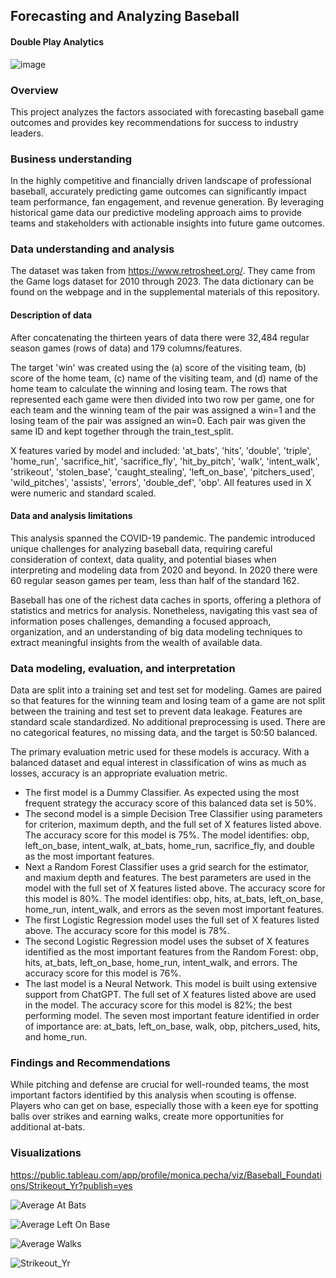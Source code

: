 ## Forecasting and Analyzing Baseball
#### Double Play Analytics

![image](https://github.com/pecham1911/Double_Play_Analytics/assets/159095917/659eea84-0506-47f5-acad-eae626e2b7d7)

### Overview
This project analyzes the factors associated with forecasting baseball game outcomes and provides key recommendations for success to industry leaders.

### Business understanding
In the highly competitive and financially driven landscape of professional baseball, accurately predicting game outcomes can significantly impact team performance, fan engagement, and revenue generation.
By leveraging historical game data our predictive modeling approach aims to provide teams and stakeholders with actionable insights into future game outcomes.

### Data understanding and analysis
The dataset was taken from https://www.retrosheet.org/. They came from the Game logs dataset for 2010 through 2023. The data dictionary can be found on the webpage and in the supplemental materials of this repository.

#### Description of data
After concatenating the thirteen years of data there were 32,484 regular season games (rows of data) and 179 columns/features. 

The target 'win' was created using the (a) score of the visiting team, (b) score of the home team, (c) name of the visiting team, and (d) name of the home team to calculate the winning and losing team. The rows that represented each game were then divided into two row per game, one for each team and the winning team of the pair was assigned a win=1 and the losing team of the pair was assigned an win=0. Each pair was given the same ID and kept together through the train_test_split. 

X features varied by model and included: 'at_bats', 'hits', 'double', 'triple', 'home_run', 'sacrifice_hit', 'sacrifice_fly', 'hit_by_pitch', 'walk', 'intent_walk', 'strikeout', 'stolen_base', 'caught_stealing', 'left_on_base', 'pitchers_used', 'wild_pitches', 'assists', 'errors', 'double_def', 'obp'. All features used in X were numeric and standard scaled. 

#### Data and analysis limitations
This analysis spanned the COVID-19 pandemic. The pandemic introduced unique challenges for analyzing baseball data, requiring careful consideration of context, data quality, and potential biases when interpreting and modeling data from 2020 and beyond. In 2020 there were 60 regular season games per team, less than half of the standard 162. 

Baseball has one of the richest data caches in sports, offering a plethora of statistics and metrics for analysis. Nonetheless, navigating this vast sea of information poses challenges, demanding a focused approach, organization, and an understanding of big data modeling techniques to extract meaningful insights from the wealth of available data.

### Data modeling, evaluation, and interpretation
Data are split into a training set and test set for modeling. Games are paired so that features for the winning team and losing team of a game are not split between the training and test set to prevent data leakage. Features are standard scale standardized. No additional preprocessing is used. There are no categorical features, no missing data, and the target is 50:50 balanced. 

The primary evaluation metric used for these models is accuracy. With a balanced dataset and equal interest in classification of wins as much as losses, accuracy is an appropriate evaluation metric.

- The first model is a Dummy Classifier. As expected using the most frequent strategy the accuracy score of this balanced data set is 50%. 
- The second model is a simple Decision Tree Classifier using parameters for criterion, maximum depth, and the full set of X features listed above. The accuracy score for this model is 75%. The model identifies: obp, left_on_base, intent_walk, at_bats, home_run, sacrifice_fly, and double as the most important features.
- Next a Random Forest Classifier uses a grid search for the estimator, and maxium depth and features. The best parameters are used in the model with the full set of X features listed above. The accuracy score for this model is 80%. The model identifies: obp, hits, at_bats, left_on_base, home_run, intent_walk, and errors as the seven most important features.
- The first Logistic Regression model uses the full set of X features listed above. The accuracy score for this model is 78%.
- The second Logistic Regression model uses the subset of X features identified as the most important features from the Random Forest: obp, hits, at_bats, left_on_base, home_run, intent_walk, and errors. The accuracy score for this model is 76%.
- The last model is a Neural Network. This model is built using extensive support from ChatGPT. The full set of X features listed above are used in the model. The accuracy score for this model is 82%; the best performing model. The seven most important feature identified in order of importance are: at_bats, left_on_base, walk, obp, pitchers_used, hits, and home_run.

### Findings and Recommendations
While pitching and defense are crucial for well-rounded teams, the most important factors identified by this analysis when scouting is offense. Players who can get on base, especially those with a keen eye for spotting balls over strikes and earning walks, create more opportunities for additional at-bats.

  
### Visualizations

https://public.tableau.com/app/profile/monica.pecha/viz/Baseball_Foundations/Strikeout_Yr?publish=yes

![Average At Bats](https://github.com/pecham1911/Double_Play_Analytics/assets/159095917/47a570f3-4ee3-46d6-a775-c606cef784ff)


![Average Left On Base](https://github.com/pecham1911/Double_Play_Analytics/assets/159095917/e6435432-f975-41fe-a244-e83139ca89c9)


![Average Walks](https://github.com/pecham1911/Double_Play_Analytics/assets/159095917/26a08881-13b1-4357-b29a-d13467628444)


![Strikeout_Yr](https://github.com/pecham1911/Double_Play_Analytics/assets/159095917/1d634591-97f6-491b-967e-0addc69d447d)
